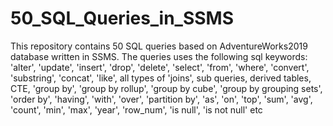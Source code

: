 # 50_SQL_Queries_in_SSMS

This repository contains 50 SQL queries based on AdventureWorks2019 database written in SSMS.
The queries uses the following sql keywords:
'alter', 'update', 'insert', 'drop', 'delete', 'select', 'from', 'where', 'convert', 'substring', 'concat', 'like', all types of 'joins', sub queries, derived tables, CTE, 'group by', 'group by rollup', 'group by cube', 'group by grouping sets',  'order by', 'having', 'with', 'over', 'partition by', 'as', 'on', 'top', 'sum', 'avg', 'count', 'min', 'max', 'year', 'row_num', 'is null', 'is not null' etc
